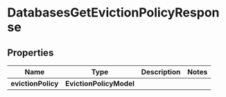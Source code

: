 

# DatabasesGetEvictionPolicyResponse


## Properties

| Name | Type | Description | Notes |
|------------ | ------------- | ------------- | -------------|
|**evictionPolicy** | **EvictionPolicyModel** |  |  |



